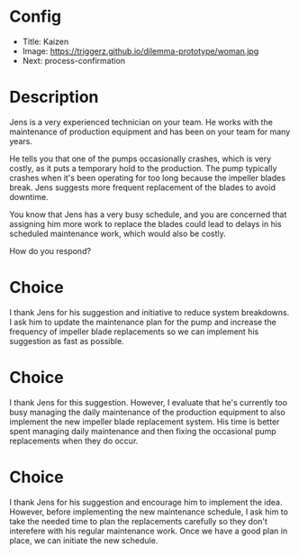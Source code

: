 # Config
 - Title: Kaizen
 - Image: https://triggerz.github.io/dilemma-prototype/woman.jpg
 - Next: process-confirmation

# Description
Jens is a very experienced technician on your team. He works with the maintenance of production equipment and  has been on your team for many years. 

He tells you that one of the pumps occasionally crashes, which is very costly, as it puts a temporary hold to the production. The pump typically crashes when it's been operating for too long because the impeller blades break. Jens suggests more  frequent replacement of the blades to avoid downtime.

You know that Jens has a very busy schedule, and you are concerned that assigning him more work to replace the blades could lead to delays in his scheduled maintenance work, which would also be costly. 

How do you respond?

# Choice
I thank Jens for his suggestion and initiative to reduce system breakdowns. I ask him to update the maintenance plan for the pump and increase the frequency of impeller blade replacements so we can implement his suggestion as fast as possible.  

# Choice
I thank Jens for this suggestion. However, I evaluate  that he's currently too busy managing the daily maintenance of the production equipment to also implement the new impeller blade replacement system. His time is better spent managing daily maintenance and then fixing the occasional pump replacements when they do occur. 

# Choice
I thank Jens for his suggestion and encourage him to implement the idea. However, before implementing the new maintenance schedule, I ask him to take the needed time to plan the replacements carefully so they don't interefere with his regular maintenance work. Once we have a good plan in place, we can initiate the new schedule.
